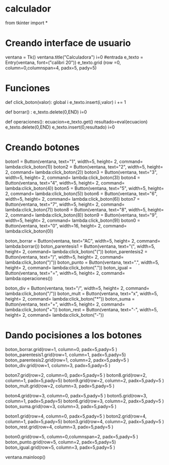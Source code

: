 # calculador
from tkinter import *
# Creando interface de usuario

ventana = Tk()
ventana.title("Calculadora")
i=0
#entrada
e_texto = Entry(ventana, font=("calibri 20"))
e_texto.grid (row =0, column=0,columnspan=4, padx=5, pady=5)

# Funciones

def click_boton(valor):
    global i
    e_texto.insert(i,valor)
    i += 1

def borrar() :
    e_texto.delete(0,END)
    i=0

def operaciones():
    ecuacion=e_texto.get()
    resultado=eval(ecuacion)
    e_texto.delete(0,END)
    e_texto.insert(0,resultado)
    i=0

    

# Creando botones

boton1 = Button(ventana, text="1", width=5, height= 2, command= lambda:click_boton(1))
boton2 = Button(ventana, text="2", width=5, height= 2, command= lambda:click_boton(2))
boton3 = Button(ventana, text="3", width=5, height= 2, command= lambda:click_boton(3))
boton4 = Button(ventana, text="4", width=5, height= 2, command= lambda:click_boton(4))
boton5 = Button(ventana, text="5", width=5, height= 2, command= lambda:click_boton(5))
boton6 = Button(ventana, text="6", width=5, height= 2, command= lambda:click_boton(6))
boton7 = Button(ventana, text="7", width=5, height= 2, command= lambda:click_boton(7))
boton8 = Button(ventana, text="8", width=5, height= 2, command= lambda:click_boton(8))
boton9 = Button(ventana, text="9", width=5, height= 2, command= lambda:click_boton(9))
boton0 = Button(ventana, text="0", width=16, height= 2, command= lambda:click_boton(0))

boton_borrar = Button(ventana, text="AC", width=5, height= 2, command= lambda:borrar())
boton_parentesis1 = Button(ventana, text="(", width=5, height= 2, command= lambda:click_boton("("))
boton_parentesis2 = Button(ventana, text=")", width=5, height= 2, command= lambda:click_boton(")"))
boton_punto = Button(ventana, text=".", width=5, height= 2, command= lambda:click_boton("."))
boton_igual = Button(ventana, text="=", width=5, height= 2, command= lambda:operaciones())


boton_div = Button(ventana, text="/", width=5, height= 2, command= lambda:click_boton("/"))
boton_mult = Button(ventana, text="x", width=5, height= 2, command= lambda:click_boton("*"))
boton_suma = Button(ventana, text="+", width=5, height= 2, command= lambda:click_boton("+"))
boton_rest = Button(ventana, text="-", width=5, height= 2, command= lambda:click_boton("-"))

# Dando pocisiones a los botones
boton_borrar.grid(row=1, column=0, padx=5,pady=5  ) 
boton_parentesis1.grid(row=1, column=1, padx=5,pady=5)
boton_parentesis2.grid(row=1, column=2, padx=5,pady=5  )
boton_div.grid(row=1, column=3, padx=5,pady=5 )

boton7.grid(row=2, column=0, padx=5,pady=5  ) 
boton8.grid(row=2, column=1, padx=5,pady=5)
boton9.grid(row=2, column=2, padx=5,pady=5  )
boton_mult.grid(row=2, column=3, padx=5,pady=5 )

boton4.grid(row=3, column=0, padx=5,pady=5  ) 
boton5.grid(row=3, column=1, padx=5,pady=5)
boton6.grid(row=3, column=2, padx=5,pady=5  )
boton_suma.grid(row=3, column=3, padx=5,pady=5 )

boton1.grid(row=4, column=0, padx=5,pady=5  ) 
boton2.grid(row=4, column=1, padx=5,pady=5)
boton3.grid(row=4, column=2, padx=5,pady=5  )
boton_rest.grid(row=4, column=3, padx=5,pady=5 )

boton0.grid(row=5, column=0,columnspan=2, padx=5,pady=5  ) 
boton_punto.grid(row=5, column=2, padx=5,pady=5)
boton_igual.grid(row=5, column=3, padx=5,pady=5  )


ventana.mainloop()

